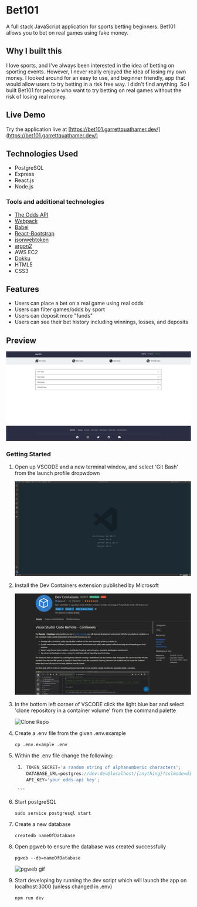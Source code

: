 # Bet101

A full stack JavaScript application for sports betting beginners. Bet101 allows you to bet on real games using fake money.

## Why I built this

I love sports, and I've always been interested in the idea of betting on sporting events. However, I never really enjoyed the idea of losing my own money. I looked around for an
easy to use, and beginner friendly, app that would allow users to try betting in a risk free way. I didn't find anything. So I built Bet101 for people who want to try betting on real games without the risk of losing real money.

## Live Demo

Try the application live at [https://bet101.garrettquathamer.dev/](https://bet101.garrettquathamer.dev/)

## Technologies Used

- PostgreSQL
- Express
- React.js
- Node.js

### Tools and additional technologies

- [The Odds API](https://the-odds-api.com/)
- [Webpack](https://webpack.js.org/)
- [Babel](https://babeljs.io/)
- [React-Bootstrap](https://react-bootstrap.github.io/)
- [jsonwebtoken](https://www.npmjs.com/package/jsonwebtoken)
- [argon2](https://www.npmjs.com/package/argon2)
- AWS EC2
- [Dokku](https://dokku.com/)
- HTML5
- CSS3

## Features

- Users can place a bet on a real game using real odds
- Users can filter games/odds by sport
- Users can deposit more "funds"
- Users can see their bet history including winnings, losses, and deposits

## Preview

![demo-gif](gifs/app-demo.gif)

### Getting Started

1. Open up VSCODE and a new terminal window, and select 'Git Bash' from the launch profile dropwdown

    ![VSCode Terminal](gifs/vscodeterminal.gif)

1. Install the Dev Containers extension published by Microsoft

    ![Dev Containers Extension](gifs/devcontainers.png)

1. In the bottom left corner of VSCODE click the light blue bar and select 'clone repository in a container volume' from the command palette

    ![Clone Repo]()

1. Create a .env file from the given .env.example

      ```shell
      cp .env.example .env
      ```

1. Within the .env file change the following:

      1. ```javascript
          TOKEN_SECRET='a random string of alphanumberic characters';
          DATABASE_URL=postgres://dev:dev@localhost/{anything}?sslmode=disable;
          API_KEY='your odds-api key';
        ```

1. Start postgreSQL

      ```shell
      sudo service postgresql start
      ```

1. Create a new database

      ```shell
      createdb nameOfDatabase
      ```

1. Open pgweb to ensure the database was created successfully

      ```
      pgweb --db=nameOfDatabase
      ```

      ![pgweb gif]()

1. Start developing by running the dev script which will launch the app on localhost:3000 (unless changed in .env)

      ```shell
      npm run dev
      ```

